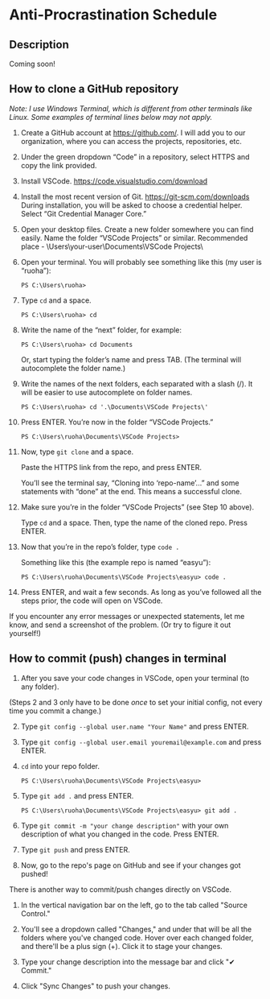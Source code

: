 # Anti-Procrastination Schedule

## Description
Coming soon!

## How to clone a GitHub repository

*Note: I use Windows Terminal, which is different from other terminals like Linux. Some examples of terminal lines below may not apply.*

1. Create a GitHub account at https://github.com/. I will add you to our organization, where you can access the projects, repositories, etc.
2. Under the green dropdown “Code” in a repository, select HTTPS and copy the link provided.
3. Install VSCode. https://code.visualstudio.com/download
4. Install the most recent version of Git. https://git-scm.com/downloads During installation, you will be asked to choose a credential helper. Select “Git Credential Manager Core.”
5. Open your desktop files. Create a new folder somewhere you can find easily. Name the folder “VSCode Projects” or similar. Recommended place - \Users\your-user\Documents\VSCode Projects\
6. Open your terminal. You will probably see something like this (my user is “ruoha”):

    ```
    PS C:\Users\ruoha>
    ```

7. Type `cd` and a space.

    ```
    PS C:\Users\ruoha> cd 
    ```

8. Write the name of the “next” folder, for example:

    ```
    PS C:\Users\ruoha> cd Documents
    ```

    Or, start typing the folder’s name and press TAB. (The terminal will autocomplete the folder name.)

9. Write the names of the next folders, each separated with a slash (/). It will be easier to use autocomplete on folder names.

    ```
    PS C:\Users\ruoha> cd '.\Documents\VSCode Projects\'
    ```

10. Press ENTER. You’re now in the folder “VSCode Projects.”

    ```
    PS C:\Users\ruoha\Documents\VSCode Projects>
    ```

12. Now, type `git clone` and a space.

    Paste the HTTPS link from the repo, and press ENTER.

    You’ll see the terminal say, “Cloning into ‘repo-name’...” and some statements with “done” at the end. This means a successful clone.

13. Make sure you’re in the folder “VSCode Projects” (see Step 10 above).

    Type `cd` and a space. Then, type the name of the cloned repo. Press ENTER.
    
14. Now that you’re in the repo’s folder, type `code .`

    Something like this (the example repo is named “easyu”):

    ```
    PS C:\Users\ruoha\Documents\VSCode Projects\easyu> code .
    ```

15. Press ENTER, and wait a few seconds. As long as you’ve followed all the steps prior, the code will open on VSCode.

If you encounter any error messages or unexpected statements, let me know, and send a screenshot of the problem. (Or try to figure it out yourself!)

## How to commit (push) changes in terminal

1. After you save your code changes in VSCode, open your terminal (to any folder).

(Steps 2 and 3 only have to be done *once* to set your initial config, not every time you commit a change.)

2. Type `git config --global user.name "Your Name"` and press ENTER.

3. Type `git config --global user.email youremail@example.com` and press ENTER.

4. `cd` into your repo folder.

    ```
    PS C:\Users\ruoha\Documents\VSCode Projects\easyu>
    ```

5. Type `git add .` and press ENTER.

    ```
    PS C:\Users\ruoha\Documents\VSCode Projects\easyu> git add .
    ```

6. Type `git commit -m "your change description"` with your own description of what you changed in the code. Press ENTER.

7. Type `git push` and press ENTER.

8. Now, go to the repo's page on GitHub and see if your changes got pushed!

There is another way to commit/push changes directly on VSCode.

1. In the vertical navigation bar on the left, go to the tab called "Source Control."

2. You'll see a dropdown called "Changes," and under that will be all the folders where you've changed code. Hover over each changed folder, and there'll be a plus sign (+). Click it to stage your changes.

3. Type your change description into the message bar and click "✔ Commit."

4. Click "Sync Changes" to push your changes.
